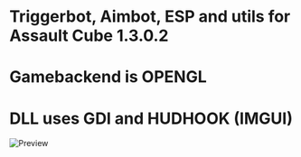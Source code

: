 # Triggerbot, Aimbot, ESP and utils for Assault Cube 1.3.0.2
# Gamebackend is OPENGL
# DLL uses GDI and HUDHOOK (IMGUI)
![Preview](https://raw.githubusercontent.com/luadebug/RustedAssaultCube/main/Preview.png)
